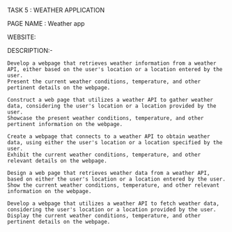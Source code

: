 TASK 5 : WEATHER APPLICATION

PAGE NAME : Weather app

WEBSITE: 

DESCRIPTION:-
   
    Develop a webpage that retrieves weather information from a weather API, either based on the user's location or a location entered by the user.
    Present the current weather conditions, temperature, and other pertinent details on the webpage.

    Construct a web page that utilizes a weather API to gather weather data, considering the user's location or a location provided by the user.
    Showcase the present weather conditions, temperature, and other pertinent information on the webpage.

    Create a webpage that connects to a weather API to obtain weather data, using either the user's location or a location specified by the user.
    Exhibit the current weather conditions, temperature, and other relevant details on the webpage.

    Design a web page that retrieves weather data from a weather API, based on either the user's location or a location entered by the user.
    Show the current weather conditions, temperature, and other relevant information on the webpage.
 
    Develop a webpage that utilizes a weather API to fetch weather data, considering the user's location or a location provided by the user.
    Display the current weather conditions, temperature, and other pertinent details on the webpage.
